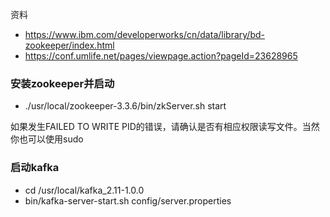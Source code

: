 资料
  * https://www.ibm.com/developerworks/cn/data/library/bd-zookeeper/index.html
  * https://conf.umlife.net/pages/viewpage.action?pageId=23628965

### 安装zookeeper并启动
* ./usr/local/zookeeper-3.3.6/bin/zkServer.sh start

如果发生FAILED TO WRITE PID的错误，请确认是否有相应权限读写文件。当然你也可以使用sudo

### 启动kafka
* cd /usr/local/kafka_2.11-1.0.0
*  bin/kafka-server-start.sh config/server.properties
